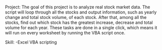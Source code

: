 Project:
The goal of this project is to analyze real stock market data. The script will loop through all the stocks and output information, such as yearly change and total stock volume, of each stock. After that, among all the stocks, find out which stock has the greatest increase, decrease and total volume for each year. These tasks are done in a single click, which means it will run on every worksheet by running the VBA script once.

Skill:
-Excel VBA scripting
